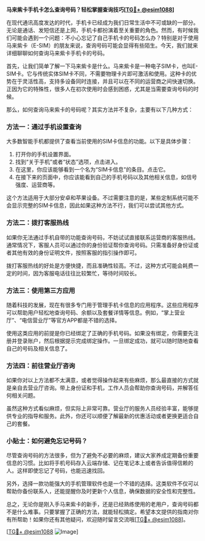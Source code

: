 **马来紫卡手机卡怎么查询号码？轻松掌握查询技巧[[TG💪+ @esim1088](https://t.me/s/esim1088)]**

在现代通讯高度发达的时代，手机卡已经成为我们日常生活中不可或缺的一部分。无论是通话、发短信还是上网，手机卡都扮演着至关重要的角色。然而，有时候我们可能会遇到一个问题：不小心忘记了自己手机卡的号码怎么办？特别是对于使用马来紫卡（E-SIM）的朋友来说，查询号码可能会显得有些陌生。今天，我们就来详细聊聊如何查询马来紫卡手机卡的号码。

首先，让我们简单了解一下马来紫卡是什么。马来紫卡是一种电子SIM卡，也叫E-SIM卡。它与传统实体SIM卡不同，不需要物理卡片即可激活和使用。这种卡的优势在于灵活性高，支持多设备同时连接，并且可以在不同的运营商之间快速切换。正因为它的特殊性，很多人在初次使用时会感到困惑，尤其是当需要查询号码的时候。

那么，如何查询马来紫卡的号码呢？其实方法并不复杂，主要有以下几种方式：

### 方法一：通过手机设置查询

大多数智能手机都提供了查看当前使用的SIM卡信息的功能。以下是具体步骤：

1. 打开你的手机设置界面。
2. 找到“关于手机”或者“状态”选项，点击进入。
3. 在这里，你应该能够看到一个名为“SIM卡信息”的条目。点击它。
4. 在接下来的页面中，你应该能看到自己的手机号码以及其他相关信息，如信号强度、运营商等。

这个方法适用于大部分安卓和苹果设备。不过需要注意的是，某些定制系统可能不会显示完整的SIM卡信息，因此如果这种方法不行，我们可以尝试其他方式。

### 方法二：拨打客服热线

如果你无法通过手机自带的功能查询号码，不妨试试直接联系运营商的客服热线。通常情况下，客服人员可以通过你的身份验证帮你查询号码。只需准备好身份证或者其他有效的身份证明文件，按照客服的指引操作即可。

拨打客服热线的好处是方便快捷，而且准确性较高。不过，这种方式可能会耗费一定的时间，因为客服电话往往比较繁忙，等待时间较长。

### 方法三：使用第三方应用

随着科技的发展，现在有很多专门用于管理手机卡信息的应用程序。这些应用程序可以帮助用户轻松地查询号码、余额以及套餐详情等信息。例如，“掌上营业厅”、“电信营业厅”等官方APP都是不错的选择。

使用这类应用的前提是你已经绑定了正确的手机号码。如果没有绑定，你需要先注册并登录账户，然后根据提示完成绑定操作。一旦绑定成功，就可以随时随地查看自己的号码及相关信息了。

### 方法四：前往营业厅咨询

如果你对以上方法都不太满意，或者觉得操作起来有些麻烦，那么最直接的方式就是亲自去营业厅咨询。带上身份证和手机，工作人员会帮助你查询号码，并解答任何相关问题。

虽然这种方式看似麻烦，但实际上非常可靠。营业厅的服务人员经验丰富，能够提供专业的指导和服务。此外，你还可以顺便了解最新的优惠活动或者更换更适合自己的套餐。

### 小贴士：如何避免忘记号码？

尽管查询号码的方法很多，但为了避免不必要的麻烦，建议大家养成定期备份重要信息的习惯。比如将手机号码存入云端存储、记在笔记本上或者告诉值得信赖的人。这样即使忘记了号码，也能迅速找回。

另外，选择一款功能强大的手机管理软件也是一个不错的选择。这类软件不仅可以帮助你备份联系人，还能提醒你及时更新个人信息，确保数据的安全性和完整性。

总之，无论你是刚入手马来紫卡的新手，还是已经熟练使用的老用户，查询号码都不是什么难事。只要掌握了正确的方法，就能轻松搞定。希望本文提供的指南对你有所帮助！如果你还有其他疑问，欢迎随时留言交流哦[[TG💪+ @esim1088](https://t.me/s/esim1088)]。

[[TG💪+ @esim1088](https://t.me/s/esim1088) ![Image](https://i.postimg.cc/4NQfJmqS/Snipaste-2025-05-13-00-14-12.png)]